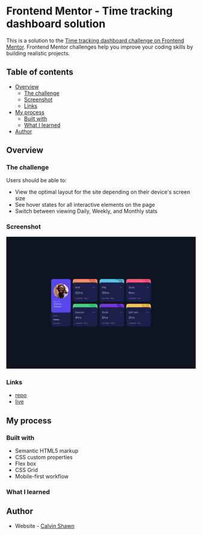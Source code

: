 # Frontend Mentor - Time tracking dashboard solution

This is a solution to the [Time tracking dashboard challenge on Frontend Mentor](https://www.frontendmentor.io/challenges/time-tracking-dashboard-UIQ7167Jw). Frontend Mentor challenges help you improve your coding skills by building realistic projects. 

## Table of contents

- [Overview](#overview)
  - [The challenge](#the-challenge)
  - [Screenshot](#screenshot)
  - [Links](#links)
- [My process](#my-process)
  - [Built with](#built-with)
  - [What I learned](#what-i-learned)
- [Author](#author)


## Overview

### The challenge

Users should be able to:

- View the optimal layout for the site depending on their device's screen size
- See hover states for all interactive elements on the page
- Switch between viewing Daily, Weekly, and Monthly stats

### Screenshot

![](./images/Screen%20Shot%202023-05-08%20at%2016.03.14.png)

### Links

- [repo](https://github.com/MuneneCalvin/Time-tracking-dashboard)
- [live]()

## My process

### Built with

- Semantic HTML5 markup
- CSS custom properties
- Flex box
- CSS Grid
- Mobile-first workflow

### What I learned


## Author

- Website - [Calvin Shawn](https://calshawn.netlify.app/)
